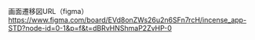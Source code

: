 画面遷移図URL（figma）
https://www.figma.com/board/EVd8onZWs26u2n6SFn7rcH/incense_app-STD?node-id=0-1&p=f&t=dBRvHNShmaP2ZvHP-0
